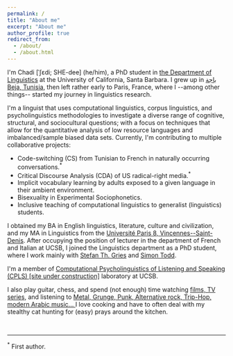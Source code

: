 ```yaml
---
permalink: /
title: "About me"
excerpt: "About me"
author_profile: true
redirect_from: 
  - /about/
  - /about.html
---
```


I'm Chadi [ˈʃɛdi; SHE-dee] (he/him), a PhD student  in <a href="https://www.linguistics.ucsb.edu/" target="_blank">the Department of Linguistics</a> at the University of California, Santa Barbara. I grew up in 
<a href="https://en.wikipedia.org/wiki/B%C3%A9ja" target="_blank">باجة Beja, Tunisia</a>, then left rather early to Paris, France, where I --among other things-- started my journey in linguistics research. 

I'm a linguist that uses computational linguistics, corpus linguistics, and psycholinguistics methodologies to investigate a diverse range of cognitive, structural, and sociocultural questions; with a focus on techniques that allow for the quantitative analysis of low resource languages and imbalanced/sample biased data sets. Currently, I'm contributing to multiple collaborative projects:

* Code-switching (CS) from Tunisian to French in naturally occurring conversations.<sup>*</sup>
* Critical Discourse Analysis (CDA) of US radical-right media.<sup>*</sup>
* Implicit vocabulary learning by adults exposed to a given language in their ambient environment.
* Bisexuality in Experimental Sociophonetics.
* Inclusive teaching of computational linguistics to generalist (linguistics) students.

I obtained my BA in English linguistics, literature, culture and civilization, and my MA in Linguistics from the <a href="https://www.univ-paris8.fr/" target="_blank">Université Paris 8, Vincennes--Saint-Denis</a>. After occupying the position of lecturer in the department of French and Italian at UCSB, I joined the Linguistics department as a PhD student, where I work mainly with <a href="https://www.stgries.info" target="_blank">Stefan Th. Gries</a> and <a href="https://sjtodd.github.io/" target="_blank">Simon Todd</a>.

I'm a member of <a href="https://ucsb-cpls-lab.github.io/index.html" target="_blank">Computational Psycholinguistics of Listening and Speaking (CPLS) [site under construction]</a> laboratory at UCSB.

I also play guitar, chess, and spend (not enough) time watching <a href="https://letterboxd.com/enahoua/films/" target="_blank">films, TV series</a>, and listening to <a href="https://open.spotify.com/user/w799hdeiwu9qtl0ffcs8c0yxk?si=5e0b0eba5d794691" target="_blank">Metal, Grunge, Punk, Alternative rock, Trip-Hop, modern Arabic music... </a> I love cooking and have to often deal with my stealthy cat hunting for (easy) prays around the kitchen.


<br>
<hr/>
<sup>*</sup> First author.
